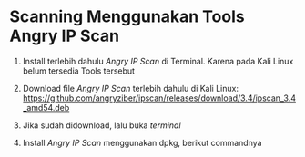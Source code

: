 # Scanning Menggunakan Tools Angry IP Scan

1. Install terlebih dahulu *Angry IP Scan* di Terminal. Karena pada Kali Linux belum tersedia Tools tersebut

2. Download file *Angry IP Scan* terlebih dahulu di Kali Linux:
   https://github.com/angryziber/ipscan/releases/download/3.4/ipscan_3.4_amd54.deb

3. Jika sudah didownload, lalu buka *terminal*

4. Install *Angry IP Scan* menggunakan dpkg, berikut commandnya

   
